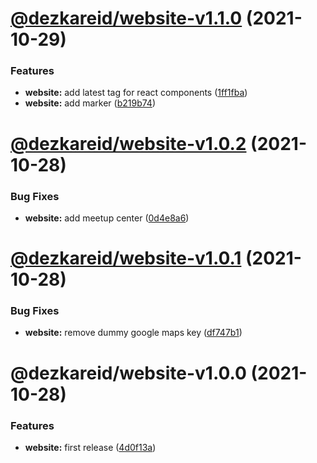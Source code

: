 # [@dezkareid/website-v1.1.0](https://github.com/dezkareid/dezkareid/compare/website-1.0.2...website-1.1.0) (2021-10-29)


### Features

* **website:** add latest tag for react components ([1ff1fba](https://github.com/dezkareid/dezkareid/commit/1ff1fba58682a8781a93908c2a7db353db360929))
* **website:** add marker ([b219b74](https://github.com/dezkareid/dezkareid/commit/b219b7491627e679f88a2233cce53a3fd1584107))

# [@dezkareid/website-v1.0.2](https://github.com/dezkareid/dezkareid/compare/website-1.0.1...website-1.0.2) (2021-10-28)


### Bug Fixes

* **website:** add meetup center ([0d4e8a6](https://github.com/dezkareid/dezkareid/commit/0d4e8a66085e4672df49bf5eb2200f761323c5b5))

# [@dezkareid/website-v1.0.1](https://github.com/dezkareid/dezkareid/compare/website-1.0.0...website-1.0.1) (2021-10-28)


### Bug Fixes

* **website:** remove dummy google maps key ([df747b1](https://github.com/dezkareid/dezkareid/commit/df747b181f2f8d1074f8be97887b99501df7338a))

# @dezkareid/website-v1.0.0 (2021-10-28)


### Features

* **website:** first release ([4d0f13a](https://github.com/dezkareid/dezkareid/commit/4d0f13aa75174f955e3f0250a8e04f4036d03393))
